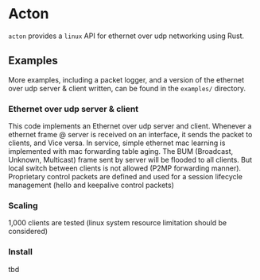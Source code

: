 # Acton


`acton` provides a `linux` API for ethernet over udp networking using Rust.

## Examples

More examples, including a packet logger, and a version of the ethernet over udp server & client
written, can be found in the `examples/` directory.

### Ethernet over udp server & client

This code implements an Ethernet over udp server and client. Whenever a
ethernet frame @ server is received on an interface, it sends the packet to clients, and Vice versa.
In service, simple ethernet mac learning is implemented with mac forwarding table aging.
The BUM (Broadcast, Unknown, Multicast) frame sent by server will be flooded to all clients.
But local switch between clients is not allowed (P2MP forwarding manner).
Proprietary control packets are defined and used for a session lifecycle management (hello and keepalive control packets)

### Scaling

1,000 clients are tested (linux system resource limitation should be considered)

### Install
tbd
